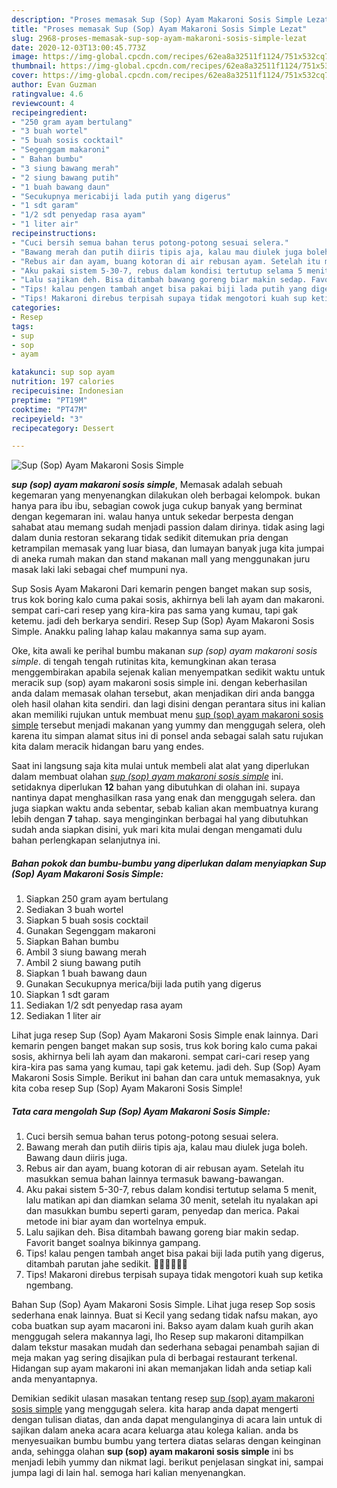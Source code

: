 ```yaml
---
description: "Proses memasak Sup (Sop) Ayam Makaroni Sosis Simple Lezat"
title: "Proses memasak Sup (Sop) Ayam Makaroni Sosis Simple Lezat"
slug: 2968-proses-memasak-sup-sop-ayam-makaroni-sosis-simple-lezat
date: 2020-12-03T13:00:45.773Z
image: https://img-global.cpcdn.com/recipes/62ea8a32511f1124/751x532cq70/sup-sop-ayam-makaroni-sosis-simple-foto-resep-utama.jpg
thumbnail: https://img-global.cpcdn.com/recipes/62ea8a32511f1124/751x532cq70/sup-sop-ayam-makaroni-sosis-simple-foto-resep-utama.jpg
cover: https://img-global.cpcdn.com/recipes/62ea8a32511f1124/751x532cq70/sup-sop-ayam-makaroni-sosis-simple-foto-resep-utama.jpg
author: Evan Guzman
ratingvalue: 4.6
reviewcount: 4
recipeingredient:
- "250 gram ayam bertulang"
- "3 buah wortel"
- "5 buah sosis cocktail"
- "Segenggam makaroni"
- " Bahan bumbu"
- "3 siung bawang merah"
- "2 siung bawang putih"
- "1 buah bawang daun"
- "Secukupnya mericabiji lada putih yang digerus"
- "1 sdt garam"
- "1/2 sdt penyedap rasa ayam"
- "1 liter air"
recipeinstructions:
- "Cuci bersih semua bahan terus potong-potong sesuai selera."
- "Bawang merah dan putih diiris tipis aja, kalau mau diulek juga boleh. Bawang daun diiris juga."
- "Rebus air dan ayam, buang kotoran di air rebusan ayam. Setelah itu masukkan semua bahan lainnya termasuk bawang-bawangan."
- "Aku pakai sistem 5-30-7, rebus dalam kondisi tertutup selama 5 menit, lalu matikan api dan diamkan selama 30 menit, setelah itu nyalakan api dan masukkan bumbu seperti garam, penyedap dan merica. Pakai metode ini biar ayam dan wortelnya empuk."
- "Lalu sajikan deh. Bisa ditambah bawang goreng biar makin sedap. Favorit banget soalnya bikinnya gampang."
- "Tips! kalau pengen tambah anget bisa pakai biji lada putih yang digerus, ditambah parutan jahe sedikit. 👌🏻👌🏻👌🏻"
- "Tips! Makaroni direbus terpisah supaya tidak mengotori kuah sup ketika ngembang."
categories:
- Resep
tags:
- sup
- sop
- ayam

katakunci: sup sop ayam 
nutrition: 197 calories
recipecuisine: Indonesian
preptime: "PT19M"
cooktime: "PT47M"
recipeyield: "3"
recipecategory: Dessert

---
```



![Sup (Sop) Ayam Makaroni Sosis Simple](https://img-global.cpcdn.com/recipes/62ea8a32511f1124/751x532cq70/sup-sop-ayam-makaroni-sosis-simple-foto-resep-utama.jpg)

<b><i>sup (sop) ayam makaroni sosis simple</i></b>, Memasak adalah sebuah kegemaran yang menyenangkan dilakukan oleh berbagai kelompok. bukan hanya para ibu ibu, sebagian cowok juga cukup banyak yang berminat dengan kegemaran ini. walau hanya untuk sekedar berpesta dengan sahabat atau memang sudah menjadi passion dalam dirinya. tidak asing lagi dalam dunia restoran sekarang tidak sedikit ditemukan pria dengan ketrampilan memasak yang luar biasa, dan lumayan banyak juga kita jumpai di aneka rumah makan dan stand makanan mall yang menggunakan juru masak laki laki sebagai chef mumpuni nya.

Sup Sosis Ayam Makaroni Dari kemarin pengen banget makan sup sosis, trus kok boring kalo cuma pakai sosis, akhirnya beli lah ayam dan makaroni. sempat cari-cari resep yang kira-kira pas sama yang kumau, tapi gak ketemu. jadi deh berkarya sendiri. Resep Sup (Sop) Ayam Makaroni Sosis Simple. Anakku paling lahap kalau makannya sama sup ayam.

Oke, kita awali ke perihal bumbu makanan <i>sup (sop) ayam makaroni sosis simple</i>. di tengah tengah rutinitas kita, kemungkinan akan terasa menggembirakan apabila sejenak kalian menyempatkan sedikit waktu untuk meracik sup (sop) ayam makaroni sosis simple ini. dengan keberhasilan anda dalam memasak olahan tersebut, akan menjadikan diri anda bangga oleh hasil olahan kita sendiri. dan lagi disini dengan perantara situs ini kalian akan memiliki rujukan untuk membuat menu <u>sup (sop) ayam makaroni sosis simple</u> tersebut menjadi makanan yang yummy dan menggugah selera, oleh karena itu simpan alamat situs ini di ponsel anda sebagai salah satu rujukan kita dalam meracik hidangan baru yang endes.


Saat ini langsung saja kita mulai untuk membeli alat alat yang diperlukan dalam membuat olahan <u><i>sup (sop) ayam makaroni sosis simple</i></u> ini. setidaknya diperlukan <b>12</b> bahan yang dibutuhkan di olahan ini. supaya nantinya dapat menghasilkan rasa yang enak dan menggugah selera. dan juga siapkan waktu anda sebentar, sebab kalian akan membuatnya kurang lebih dengan <b>7</b> tahap. saya menginginkan berbagai hal yang dibutuhkan sudah anda siapkan disini, yuk mari kita mulai dengan mengamati dulu bahan perlengkapan selanjutnya ini.

<!--inarticleads1-->

##### Bahan pokok dan bumbu-bumbu yang diperlukan dalam menyiapkan Sup (Sop) Ayam Makaroni Sosis Simple:

1. Siapkan 250 gram ayam bertulang
1. Sediakan 3 buah wortel
1. Siapkan 5 buah sosis cocktail
1. Gunakan Segenggam makaroni
1. Siapkan  Bahan bumbu
1. Ambil 3 siung bawang merah
1. Ambil 2 siung bawang putih
1. Siapkan 1 buah bawang daun
1. Gunakan Secukupnya merica/biji lada putih yang digerus
1. Siapkan 1 sdt garam
1. Sediakan 1/2 sdt penyedap rasa ayam
1. Sediakan 1 liter air


Lihat juga resep Sup (Sop) Ayam Makaroni Sosis Simple enak lainnya. Dari kemarin pengen banget makan sup sosis, trus kok boring kalo cuma pakai sosis, akhirnya beli lah ayam dan makaroni. sempat cari-cari resep yang kira-kira pas sama yang kumau, tapi gak ketemu. jadi deh. Sup (Sop) Ayam Makaroni Sosis Simple. Berikut ini bahan dan cara untuk memasaknya, yuk kita coba resep Sup (Sop) Ayam Makaroni Sosis Simple! 

<!--inarticleads2-->

##### Tata cara mengolah Sup (Sop) Ayam Makaroni Sosis Simple:

1. Cuci bersih semua bahan terus potong-potong sesuai selera.
1. Bawang merah dan putih diiris tipis aja, kalau mau diulek juga boleh. Bawang daun diiris juga.
1. Rebus air dan ayam, buang kotoran di air rebusan ayam. Setelah itu masukkan semua bahan lainnya termasuk bawang-bawangan.
1. Aku pakai sistem 5-30-7, rebus dalam kondisi tertutup selama 5 menit, lalu matikan api dan diamkan selama 30 menit, setelah itu nyalakan api dan masukkan bumbu seperti garam, penyedap dan merica. Pakai metode ini biar ayam dan wortelnya empuk.
1. Lalu sajikan deh. Bisa ditambah bawang goreng biar makin sedap. Favorit banget soalnya bikinnya gampang.
1. Tips! kalau pengen tambah anget bisa pakai biji lada putih yang digerus, ditambah parutan jahe sedikit. 👌🏻👌🏻👌🏻
1. Tips! Makaroni direbus terpisah supaya tidak mengotori kuah sup ketika ngembang.


Bahan Sup (Sop) Ayam Makaroni Sosis Simple. Lihat juga resep Sop sosis sederhana enak lainnya. Buat si Kecil yang sedang tidak nafsu makan, ayo coba buatkan sup ayam macaroni ini. Bakso ayam dalam kuah gurih akan menggugah selera makannya lagi, lho Resep sup makaroni ditampilkan dalam tekstur masakan mudah dan sederhana sebagai penambah sajian di meja makan yag sering disajikan pula di berbagai restaurant terkenal. Hidangan sup ayam makaroni ini akan memanjakan lidah anda setiap kali anda menyantapnya. 

Demikian sedikit ulasan masakan tentang resep <u>sup (sop) ayam makaroni sosis simple</u> yang menggugah selera. kita harap anda dapat mengerti dengan tulisan diatas, dan anda dapat mengulanginya di acara lain untuk di sajikan dalam aneka acara acara keluarga atau kolega kalian. anda bs menyesuaikan bumbu bumbu yang tertera diatas selaras dengan keinginan anda, sehingga olahan <b>sup (sop) ayam makaroni sosis simple</b> ini bs menjadi lebih yummy dan nikmat lagi. berikut penjelasan singkat ini, sampai jumpa lagi di lain hal. semoga hari kalian menyenangkan.
